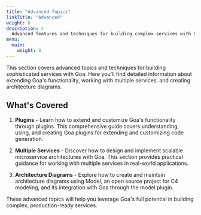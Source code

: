 ```yaml
---
title: "Advanced Topics"
linkTitle: "Advanced"
weight: 6
description: >
  Advanced features and techniques for building complex services with Goa.
menu:
  main:
    weight: 6
---
```


This section covers advanced topics and techniques for building sophisticated services with Goa. Here you'll find
detailed information about extending Goa's functionality, working with multiple services, and creating
architecture diagrams.

## What's Covered

1. **Plugins** - Learn how to extend and customize Goa's functionality through plugins. This comprehensive guide
covers understanding, using, and creating Goa plugins for extending and customizing code generation.

2. **Multiple Services** - Discover how to design and implement scalable microservice architectures with Goa.
This section provides practical guidance for working with multiple services in real-world applications.

3. **Architecture Diagrams** - Explore how to create and maintain architecture diagrams using Model, an open
source project for C4 modeling, and its integration with Goa through the model plugin.

These advanced topics will help you leverage Goa's full potential in building complex, production-ready
services.
